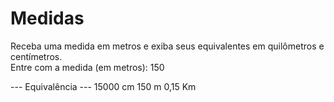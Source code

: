 # Medidas
Receba uma medida em metros e exiba seus equivalentes em quilômetros e centímetros.  
Entre com a medida (em metros): 150  

--- Equivalência --- 
15000 cm 
150 m 
0,15 Km
